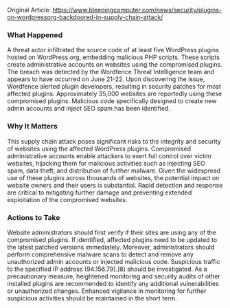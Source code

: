 Original Article: https://www.bleepingcomputer.com/news/security/plugins-on-wordpressorg-backdoored-in-supply-chain-attack/

### What Happened
A threat actor infiltrated the source code of at least five WordPress plugins hosted on WordPress.org, embedding malicious PHP scripts. These scripts create administrative accounts on websites using the compromised plugins. The breach was detected by the Wordfence Threat Intelligence team and appears to have occurred on June 21-22. Upon discovering the issue, Wordfence alerted plugin developers, resulting in security patches for most affected plugins. Approximately 35,000 websites are reportedly using these compromised plugins. Malicious code specifically designed to create new admin accounts and inject SEO spam has been identified.

### Why It Matters
This supply chain attack poses significant risks to the integrity and security of websites using the affected WordPress plugins. Compromised administrative accounts enable attackers to exert full control over victim websites, hijacking them for malicious activities such as injecting SEO spam, data theft, and distribution of further malware. Given the widespread use of these plugins across thousands of websites, the potential impact on website owners and their users is substantial. Rapid detection and response are critical to mitigating further damage and preventing extended exploitation of the compromised websites.

### Actions to Take
Website administrators should first verify if their sites are using any of the compromised plugins. If identified, affected plugins need to be updated to the latest patched versions immediately. Moreover, administrators should perform comprehensive malware scans to detect and remove any unauthorized admin accounts or injected malicious code. Suspicious traffic to the specified IP address (94.156.79[.]8) should be investigated. As a precautionary measure, heightened monitoring and security audits of other installed plugins are recommended to identify any additional vulnerabilities or unauthorized changes. Enhanced vigilance in monitoring for further suspicious activities should be maintained in the short term.